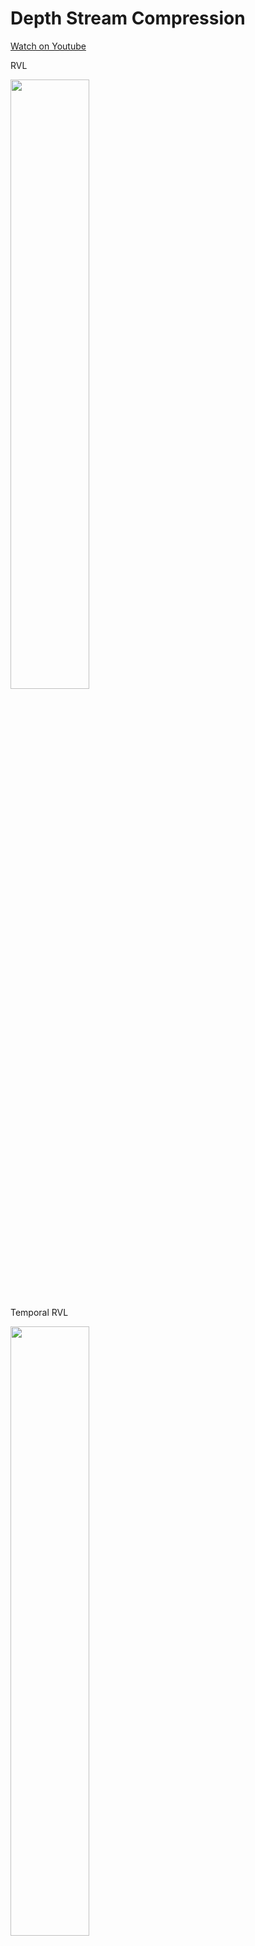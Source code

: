 # Depth Stream Compression

[Watch on Youtube](https://youtu.be/o9vBtWslNUw)

RVL

<img src="./Images/RVL.jpg" width="50%">

Temporal RVL

<img src="./Images/TemporalRVL.jpg" width="50%">

## License
- RVL.cs is licensed under the MIT License.  
  Copyright (c) 2017 Andrew D. Wilson  
  Copyright (c) 2020 Soichiro Sugimoto  

- TemporalRVL.cs is licensed under the MIT License.  
  Copyright (c) 2020 Hanseul Jun  
  Copyright (c) 2020 Soichiro Sugimoto  

- Zdepth is licensed under the BSD 3-Clause "New" or "Revised" License.  
  Copyright 2019 (c) Christopher A. Taylor.

- Examplesに含まれるアセットはCC0でライセンスされています。  
  The assets included in Examples are licensed under CC0.  
  http://creativecommons.org/publicdomain/zero/1.0/deed.ja  
  https://creativecommons.org/publicdomain/zero/1.0/deed.en  

- このプロジェクトは、上記のアセットを除き、MIT Licenseでライセンスされています。  
  This project is licensed under the MIT License excluding the assets listed above.

## References
### RVL
A. D. Wilson. (2017). Fast Lossless Depth Image Compression. 
- https://www.microsoft.com/en-us/research/uploads/prod/2018/09/p100-wilson.pdf
- https://dl.acm.org/doi/10.1145/3132272.3134144
- https://www.youtube.com/watch?v=WYU2upBs2hA
- https://www.youtube.com/watch?v=DhT8NFzbGrY

### Temporal RVL
H. Jun and J. Bailenson. (2020). Temporal RVL: A Depth Stream Compression Method. 
- https://vhil.stanford.edu/mm/2020/02/jun-vr-temporal.pdf
- https://github.com/hanseuljun/temporal-rvl
- https://www.youtube.com/watch?v=3qb-oNPf4Es

### Zdepth
Zdepth compression is implemented by Christopher A. Taylor.
- https://github.com/catid/Zdepth

A unity plugin for Zdepth compression is implemented by S. Sugimoto.
- https://github.com/sotanmochi/Zdepth/tree/zdepth_win_dll
